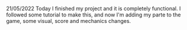 21/05/2022
Today I finished my project and it is completely functional.
I followed some tutorial to make this, and now I'm adding my parte to the game, some visual, score and mechanics changes.
